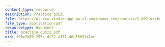 ```yaml
---
content_type: resource
description: Practice quiz.
file: https://ol-ocw-studio-app-qa.s3.amazonaws.com/courses/2-002-mechanics-and-materials-ii-spring-2004/198e2b56255edc72a37146e5505141ec_practice_quiz1.pdf
file_type: application/pdf
resourcetype: Document
title: practice_quiz1.pdf
uid: 198e2b56-255e-dc72-a371-46e5505141ec
---
```

